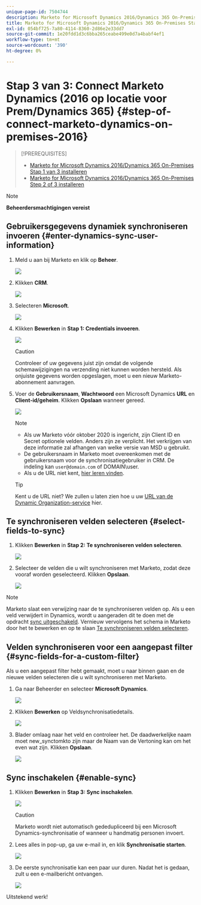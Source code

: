 ```yaml
---
unique-page-id: 7504744
description: Marketo for Microsoft Dynamics 2016/Dynamics 365 On-Premises Stap 3 van 3 - Marketo Docs - Productdocumentatie installeren
title: Marketo for Microsoft Dynamics 2016/Dynamics 365 On-Premises Stap 3 van 3 installeren
exl-id: 054bf725-7a80-4114-8360-2d86e2e33dd7
source-git-commit: 1e20fdd1d3c6bba265ceabe499e0d7a4babf4ef1
workflow-type: tm+mt
source-wordcount: '390'
ht-degree: 0%

---
```


# Stap 3 van 3: Connect Marketo Dynamics (2016 op locatie voor Prem/Dynamics 365) {#step-of-connect-marketo-dynamics-on-premises-2016}

>[!PREREQUISITES]
>
>* [Marketo for Microsoft Dynamics 2016/Dynamics 365 On-Premises Stap 1 van 3 installeren](/help/marketo/product-docs/crm-sync/microsoft-dynamics-sync/sync-setup/microsoft-dynamics-2016-dynamics-365-on-premises/step-1-of-3-install.md)
>* [Marketo for Microsoft Dynamics 2016/Dynamics 365 On-Premises Step 2 of 3 installeren](/help/marketo/product-docs/crm-sync/microsoft-dynamics-sync/sync-setup/microsoft-dynamics-2016-dynamics-365-on-premises/step-2-of-3-set-up.md)


>[!NOTE]
>
>**Beheerdersmachtigingen vereist**

## Gebruikersgegevens dynamiek synchroniseren invoeren {#enter-dynamics-sync-user-information}

1. Meld u aan bij Marketo en klik op **Beheer**.

   ![](assets/login-admin.png)

1. Klikken **CRM**.

   ![](assets/image2015-3-16-9-47-34.png)

1. Selecteren **Microsoft**.

   ![](assets/image2015-3-16-9-50-6.png)

1. Klikken **Bewerken** in **Stap 1: Credentials invoeren**.

   ![](assets/image2015-3-16-9-48-43.png)

   >[!CAUTION]
   >
   >Controleer of uw gegevens juist zijn omdat de volgende schemawijzigingen na verzending niet kunnen worden hersteld. Als onjuiste gegevens worden opgeslagen, moet u een nieuw Marketo-abonnement aanvragen.

1. Voer de **Gebruikersnaam**, **Wachtwoord** een Microsoft Dynamics **URL** en **Client-id/geheim**. Klikken **Opslaan** wanneer gereed.

   ![](assets/step-3-of-3-5.png)

   >[!NOTE]
   >
   >* Als uw Marketo vóór oktober 2020 is ingericht, zijn Client ID en Secret optionele velden. Anders zijn ze verplicht. Het verkrijgen van deze informatie zal afhangen van welke versie van MSD u gebruikt.
   >* De gebruikersnaam in Marketo moet overeenkomen met de gebruikersnaam voor de synchronisatiegebruiker in CRM. De indeling kan `user@domain.com` of DOMAIN\user.
   >* Als u de URL niet kent, [hier leren vinden](/help/marketo/product-docs/crm-sync/microsoft-dynamics-sync/sync-setup/view-the-organization-service-url.md).


   >[!TIP]
   >
   >Kent u de URL niet? We zullen u laten zien hoe u uw [URL van de Dynamic Organization-service](/help/marketo/product-docs/crm-sync/microsoft-dynamics-sync/sync-setup/view-the-organization-service-url.md) hier.

## Te synchroniseren velden selecteren {#select-fields-to-sync}

1. Klikken **Bewerken** in **Stap 2: Te synchroniseren velden selecteren**.

   ![](assets/image2015-3-16-9-51-28.png)

1. Selecteer de velden die u wilt synchroniseren met Marketo, zodat deze vooraf worden geselecteerd. Klikken **Opslaan**.

   ![](assets/image2016-8-25-15-3a14-3a28.png)

>[!NOTE]
>
>Marketo slaat een verwijzing naar de te synchroniseren velden op. Als u een veld verwijdert in Dynamics, wordt u aangeraden dit te doen met de opdracht [sync uitgeschakeld](/help/marketo/product-docs/crm-sync/salesforce-sync/enable-disable-the-salesforce-sync.md). Vernieuw vervolgens het schema in Marketo door het te bewerken en op te slaan [Te synchroniseren velden selecteren](/help/marketo/product-docs/crm-sync/microsoft-dynamics-sync/microsoft-dynamics-sync-details/microsoft-dynamics-sync-field-sync/editing-fields-to-sync-before-deleting-them-in-dynamics.md).

## Velden synchroniseren voor een aangepast filter {#sync-fields-for-a-custom-filter}

Als u een aangepast filter hebt gemaakt, moet u naar binnen gaan en de nieuwe velden selecteren die u wilt synchroniseren met Marketo.

1. Ga naar Beheerder en selecteer **Microsoft Dynamics**.

   ![](assets/image2015-10-9-9-3a50-3a9.png)

1. Klikken **Bewerken** op Veldsynchronisatiedetails.

   ![](assets/image2015-10-9-9-3a52-3a23.png)

1. Blader omlaag naar het veld en controleer het. De daadwerkelijke naam moet new_synctomkto zijn maar de Naam van de Vertoning kan om het even wat zijn. Klikken **Opslaan**.

   ![](assets/image2016-8-25-15-3a15-3a35.png)

## Sync inschakelen {#enable-sync}

1. Klikken **Bewerken** in **Stap 3: Sync inschakelen**.

   ![](assets/image2015-3-16-9-52-2.png)

   >[!CAUTION]
   >
   >Marketo wordt niet automatisch gededupliceerd bij een Microsoft Dynamics-synchronisatie of wanneer u handmatig personen invoert.

1. Lees alles in pop-up, ga uw e-mail in, en klik **Synchronisatie starten**.

   ![](assets/image2015-3-30-14-3a23-3a13.png)

1. De eerste synchronisatie kan een paar uur duren. Nadat het is gedaan, zult u een e-mailbericht ontvangen.

   ![](assets/image2015-3-16-9-59-51.png)

Uitstekend werk!
